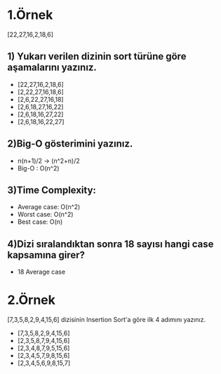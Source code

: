 # 1.Örnek
[22,27,16,2,18,6]
## 1) Yukarı verilen dizinin sort türüne göre aşamalarını yazınız.
* [22,27,16,2,18,6]
* [2,22,27,16,18,6] 
* [2,6,22,27,16,18] 
* [2,6,18,27,16,22]
* [2,6,18,16,27,22]
* [2,6,18,16,22,27]
## 2)Big-O gösterimini yazınız.
* n(n+1)/2 -> (n^2+n)/2
* Big-O : O(n^2)
## 3)Time Complexity: 
* Average case: O(n^2)
* Worst case: O(n^2)
* Best case: O(n)
## 4)Dizi sıralandıktan sonra 18 sayısı hangi case kapsamına girer?
* 18 Average case
# 2.Örnek
[7,3,5,8,2,9,4,15,6] dizisinin Insertion Sort'a göre ilk 4 adımını yazınız.
* [7,3,5,8,2,9,4,15,6]
* [2,3,5,8,7,9,4,15,6]
* [2,3,4,8,7,9,5,15,6]
* [2,3,4,5,7,9,8,15,6]
* [2,3,4,5,6,9,8,15,7]
